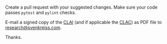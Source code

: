 Create a pull request with your suggested changes. Make sure your code passes
`pytest` and `pylint` checks.

E-mail a signed copy of the
[CLAI](https://github.com/openpifpaf/openpifpaf/blob/main/docs/CLAI.txt)
(and if applicable the
[CLAC](https://github.com/openpifpaf/openpifpaf/blob/main/docs/CLAC.txt))
as PDF file to research@svenkreiss.com.

Thanks.
